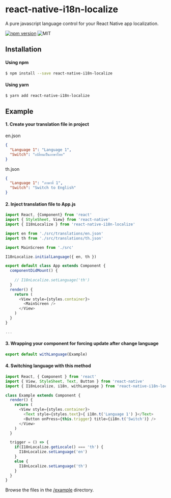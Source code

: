# react-native-i18n-localize

A pure javascript language control for your React Native app localization.

[![npm version](https://badge.fury.io/js/react-native-i18n-localize.svg)](https://badge.fury.io/js/react-native-localize) ![MIT](https://img.shields.io/dub/l/vibe-d.svg)  

## Installation

#### Using npm

```bash
$ npm install --save react-native-i18n-localize
```

#### Using yarn

```bash
$ yarn add react-native-i18n-localize
```

## Example

#### 1. Create your translation file in project

en.json
```json
{
  "Language 1": "Language 1",
  "Switch": "เปลี่ยนเป็นภาษาไทย"
}
```

th.json
```json
{
  "Language 1": "ภาษาที่ 1",
  "Switch": "Switch to English"
}
```

#### 2. Inject translation file to App.js
```js
import React, {Component} from 'react'
import { StyleSheet, View} from 'react-native'
import { I18nLocalize } from 'react-native-i18n-localize'

import en from './src/translations/en.json'
import th from './src/translations/th.json'

import MainScreen from './src'

I18nLocalize.initialLanguage({ en, th })

export default class App extends Component {
  componentDidMount() {
    
    // I18nLocalize.setLanguage('th')
  }
  render() {
    return (
      <View style={styles.container}>
        <MainScreen />
      </View>
    )
  }
}

...

```

#### 3. Wrapping your component for forcing update after change language
```js
export default withLanguage(Example)
```

#### 4. Switching language with this method
```js
import React, { Component } from 'react'
import { View, StyleSheet, Text, Button } from 'react-native'
import { I18nLocalize, i18n, withLanguage } from 'react-native-i18n-localize'

class Example extends Component {
  render() {
    return (
      <View style={styles.container}>
        <Text style={styles.text}>{ i18n.t('Language 1') }</Text>
        <Button onPress={this.trigger} title={i18n.t('Switch')} />
      </View>
    )
  }

  trigger = () => {
    if(I18nLocalize.getLocale() === 'th') {
      I18nLocalize.setLanguage('en')
    }
    else {
      I18nLocalize.setLanguage('th')
    }
  }
}
```

Browse the files in the [/example](https://github.com/smithkre/react-native-i18n-localize/tree/master/example) directory.
